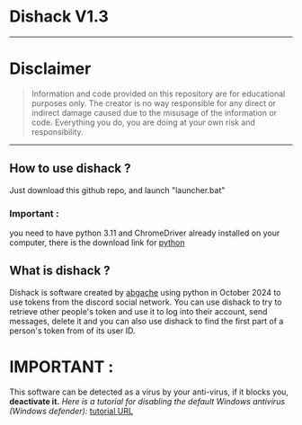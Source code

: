 # Dishack V1.3

--------------------

# Disclaimer
> Information and code provided on this repository are for educational purposes only. The creator is no way responsible for any direct or indirect damage caused due to the misusage of the information or code. Everything you do, you are doing at your own risk and responsibility.

--------------------

## How to use dishack ?
Just download this github repo, and launch "launcher.bat"
### Important : 
you need to have python 3.11 and ChromeDriver already installed on your computer, there is the download link for [python](https://www.python.org/downloads/)

## What is dishack ?
Dishack is software created by [abgache](https://abgache.pro/) using python in October 2024 to use tokens from the discord social network. You can use dishack to try to retrieve other people's token and use it to log into their account, send messages, delete it and you can also use dishack to find the first part of a person's token from of its user ID.

# IMPORTANT :
This software can be detected as a virus by your anti-virus, if it blocks you, **deactivate it.**
_Here is a tutorial for disabling the default Windows antivirus (Windows defender):_ [tutorial URL](https://youtu.be/ke-UHDMMuAo?si=BAmvrNc6MBTwI5VM)
